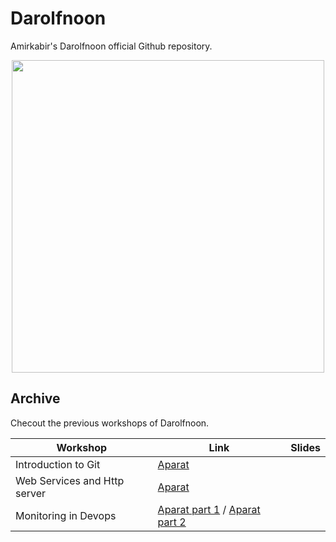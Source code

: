 # Darolfnoon

Amirkabir's Darolfnoon official Github repository.

<p align="center">
  <img src="/assets/logo.png" width="500" />
</p>

## Archive
Checout the previous workshops of Darolfnoon.

| Workshop                                      | Link                                                                                      | Slides |
| --------------------------------------------- | ----------------------------------------------------------------------------------------- |--------|
| Introduction to Git                           | [Aparat](https://aparat.com/v/RaK4i)                                                      |        |
| Web Services and Http server                  | [Aparat](https://www.aparat.com/v/fNur1)                                                  |        |
| Monitoring in Devops                          | [Aparat part 1](https://aparat.com/v/xaBIS) / [Aparat part 2](https://aparat.com/v/YDUyg) |        |
